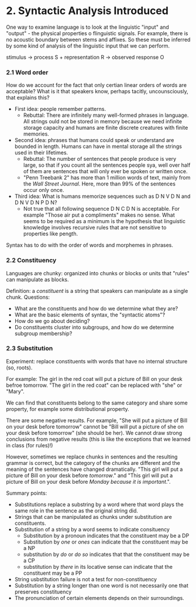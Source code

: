 # 2. Syntactic Analysis Introduced

One way to examine language is to look at the linguistic "input" and "output" - the physical properties o flinguistic signals.
For example, there is no acoustic boundary between stems and affixes. So these must be inferred by some kind of analysis of the linguistic input that we can perform.

stimulus -> process S + representation R -> observed response O

### 2.1 Word order

How do we account for the fact that only certian linear orders of words are acceptable?
What is it that speakers know, perhaps tacitly, uncounsciously, that explains this?

* First idea: people remember patterns.
     * Rebuttal: There are infinitely many well-formed phrases in language. All strings ould not be stored in memory because we need infinite storage capacity and humans are finite discrete creatures with finite memories.
* Second idea: phrases that humans could speak or understand are bounded in length. Humans can have in mental storage all the strings used in their lifetimes.
     * Rebuttal: The number of sentences that people produce is very large, so that if you count all the sentences people sya, well over half of them are sentences that will only ever be spoken or written once.
     * "Penn Treebank 2" has more than 1 million words of text, mainly from the *Wall Street Journal*. Here, more than 99% of the sentences occur only once.
* Third idea: What is humans memorize sequences such as D N V D N and D N V D N P D N?
     * Not true that all following sequence D N C D N is acceptable. For example "Those air put a compliments" makes no sense. What seems to be required as a minimum is the hypothesis that linguistic knowledge involves recursive rules that are not sensitive to properties like pength. 

Syntax has to do with the order of words and morphemes in phrases.

### 2.2 Constituency

Languages are chunky: organized into chunks or blocks or units that "rules" can manipulate as blocks.

Definition: a *constituent* is a string that speakers can manipulate as a single chunk.
Questions:
* What are the constituents and how do we determine what they are?
* What are the basic elements of syntax, the "syntactic atoms"?
* How do we go about deciding?
* Do constituents cluster into subgroups, and how do we determine subgroup membership?

### 2.3 Substitution

Experiment: replace constituents with words that have no internal structure (so, roots).

For example: The girl in the red coat will put a picture of Bill on your desk befroe tomorrow. "The girl in the red coat" can be replaced with "she" or "Mary".

We can find that constituents belong to the same category and share some property, for example some distributional property. 

There are some negative results. For example, "She will put a picture of Bill on your desk before tomorrow" cannot be "Bill will put a picture of she on your desk before tomorrow" (she should be her). We cannot draw strong conclusions from negative results (this is like the exceptions that we learned in class (for rules)!)

However, sometimes we replace chunks in sentences and the resulting grammar is correct, but the category of the chunks are different and the meaning of the sentences have changed dramatically. "This girl will put a picture of Bill on your desk before *tomorrow*." and "This girl will put a picture of Bill on your desk before *Monday because it is important*.". 

Summary points:
* Substitutions replace a substring by a word where that word plays the same role in the sentence as the original string did.
* Strings that can be manipulated as chunks under substitution are constituents.
* Substitution of a string by a word seems to indicate consituency
     * Substitution by a pronoun indicates that the constituent may be a DP
     * Substitution by *one* or *ones* can indicate that the constituent may be a NP
     * substitution by *do* or *do so* indicates that that the constituent may be a CP
     * substitution by *there* in its locative sense can indicate that the constituent may be a PP
* String usbstitution failure is not a test for non-constituency
* Substitution by a string longer than one word is not necessarily one that preserves constituency
* The pronunciation of certain elements depends on their surroundings.